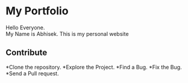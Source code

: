 # My Portfolio
Hello Everyone. <br>
My Name is Abhisek. This is my personal website

## Contribute
*Clone the repository.
*Explore the Project.
*Find a Bug.
*Fix the Bug.
*Send a Pull request.
